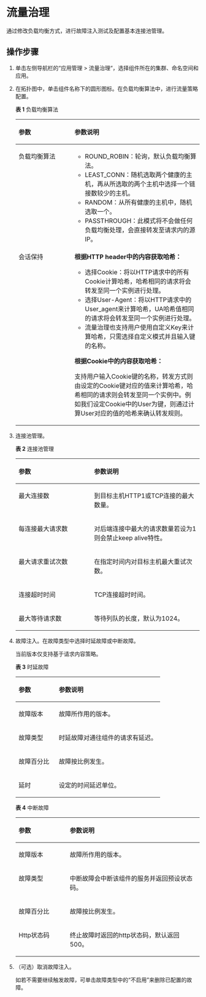 # 流量治理<a name="cce_01_0123"></a>

通过修改负载均衡方式，进行故障注入测试及配置基本连接池管理。

## 操作步骤<a name="section10774113201515"></a>

1.  单击左侧导航栏的“应用管理 \> 流量治理“，选择组件所在的集群、命名空间和应用。
2.  在拓扑图中，单击组件名称下的圆形图标。在负载均衡算法中，进行流量策略配置。

    **表 1**  负载均衡算法

    <a name="table446915575217"></a>
    <table><thead align="left"><tr id="row17470155511523"><th class="cellrowborder" valign="top" width="30.37%" id="mcps1.2.3.1.1"><p id="p2470125555217"><a name="p2470125555217"></a><a name="p2470125555217"></a>参数</p>
    </th>
    <th class="cellrowborder" valign="top" width="69.63000000000001%" id="mcps1.2.3.1.2"><p id="p1947015545211"><a name="p1947015545211"></a><a name="p1947015545211"></a>参数说明</p>
    </th>
    </tr>
    </thead>
    <tbody><tr id="row947045514524"><td class="cellrowborder" valign="top" width="30.37%" headers="mcps1.2.3.1.1 "><p id="p1647085518521"><a name="p1647085518521"></a><a name="p1647085518521"></a>负载均衡算法</p>
    </td>
    <td class="cellrowborder" valign="top" width="69.63000000000001%" headers="mcps1.2.3.1.2 "><a name="ul7632346152617"></a><a name="ul7632346152617"></a><ul id="ul7632346152617"><li>ROUND_ROBIN：轮询，默认负载均衡算法。</li><li>LEAST_CONN：随机选取两个健康的主机，再从所选取的两个主机中选择一个链接数较少的主机。</li><li>RANDOM：从所有健康的主机中，随机选取一个。</li><li>PASSTHROUGH：此模式将不会做任何负载均衡处理，会直接转发至请求内的源IP。</li></ul>
    </td>
    </tr>
    <tr id="row947065511523"><td class="cellrowborder" valign="top" width="30.37%" headers="mcps1.2.3.1.1 "><p id="p74702550520"><a name="p74702550520"></a><a name="p74702550520"></a>会话保持</p>
    </td>
    <td class="cellrowborder" valign="top" width="69.63000000000001%" headers="mcps1.2.3.1.2 "><p id="p114706553521"><a name="p114706553521"></a><a name="p114706553521"></a><strong id="b56869532308"><a name="b56869532308"></a><a name="b56869532308"></a>根据HTTP header中的内容获取哈希：</strong></p>
    <a name="ul0282446112815"></a><a name="ul0282446112815"></a><ul id="ul0282446112815"><li>选择Cookie：将以HTTP请求中的所有Cookie计算哈希，哈希相同的请求将会转发至同一个实例进行处理。</li><li>选择User-Agent：将以HTTP请求中的User_agent来计算哈希，UA哈希值相同的请求将会转发至同一个实例进行处理。</li><li>流量治理也支持用户使用自定义Key来计算哈希，只需选择自定义模式并且输入键的名称。</li></ul>
    <p id="p18817349514"><a name="p18817349514"></a><a name="p18817349514"></a><strong id="b61741572308"><a name="b61741572308"></a><a name="b61741572308"></a>根据Cookie中的内容获取哈希：</strong></p>
    <p id="p55455452518"><a name="p55455452518"></a><a name="p55455452518"></a>支持用户输入Cookie键的名称，转发方式则由设定的Cookie键对应的值来计算哈希，哈希相同的请求则会转发至同一个实例中。例如我们设定Cookie中的User为键，则通过计算User对应的值的哈希来确认转发规则。</p>
    </td>
    </tr>
    </tbody>
    </table>

3.  连接池管理。

    **表 2**  连接池管理

    <a name="table11194312533"></a>
    <table><thead align="left"><tr id="row71643115317"><th class="cellrowborder" valign="top" width="41%" id="mcps1.2.3.1.1"><p id="p181144375312"><a name="p181144375312"></a><a name="p181144375312"></a>参数</p>
    </th>
    <th class="cellrowborder" valign="top" width="59%" id="mcps1.2.3.1.2"><p id="p1911643175312"><a name="p1911643175312"></a><a name="p1911643175312"></a>参数说明</p>
    </th>
    </tr>
    </thead>
    <tbody><tr id="row121104318532"><td class="cellrowborder" valign="top" width="41%" headers="mcps1.2.3.1.1 "><p id="p111104375311"><a name="p111104375311"></a><a name="p111104375311"></a>最大连接数</p>
    </td>
    <td class="cellrowborder" valign="top" width="59%" headers="mcps1.2.3.1.2 "><p id="p311043155311"><a name="p311043155311"></a><a name="p311043155311"></a>到目标主机HTTP1或TCP连接的最大数量。</p>
    </td>
    </tr>
    <tr id="row91743155317"><td class="cellrowborder" valign="top" width="41%" headers="mcps1.2.3.1.1 "><p id="p17144365320"><a name="p17144365320"></a><a name="p17144365320"></a>每连接最大请求数</p>
    </td>
    <td class="cellrowborder" valign="top" width="59%" headers="mcps1.2.3.1.2 "><p id="p998718209553"><a name="p998718209553"></a><a name="p998718209553"></a>对后端连接中最大的请求数量若设为1则会禁止keep alive特性。</p>
    </td>
    </tr>
    <tr id="row71174345315"><td class="cellrowborder" valign="top" width="41%" headers="mcps1.2.3.1.1 "><p id="p71164365315"><a name="p71164365315"></a><a name="p71164365315"></a>最大请求重试次数</p>
    </td>
    <td class="cellrowborder" valign="top" width="59%" headers="mcps1.2.3.1.2 "><p id="p1118439536"><a name="p1118439536"></a><a name="p1118439536"></a>在指定时间内对目标主机最大重试次数。</p>
    </td>
    </tr>
    <tr id="row61164355314"><td class="cellrowborder" valign="top" width="41%" headers="mcps1.2.3.1.1 "><p id="p411543115311"><a name="p411543115311"></a><a name="p411543115311"></a>连接超时时间</p>
    </td>
    <td class="cellrowborder" valign="top" width="59%" headers="mcps1.2.3.1.2 "><p id="p1414437533"><a name="p1414437533"></a><a name="p1414437533"></a>TCP连接超时时间。</p>
    </td>
    </tr>
    <tr id="row868771917370"><td class="cellrowborder" valign="top" width="41%" headers="mcps1.2.3.1.1 "><p id="p668731913372"><a name="p668731913372"></a><a name="p668731913372"></a>最大等待请求数</p>
    </td>
    <td class="cellrowborder" valign="top" width="59%" headers="mcps1.2.3.1.2 "><p id="p168781913718"><a name="p168781913718"></a><a name="p168781913718"></a>等待列队的长度，默认为1024。</p>
    </td>
    </tr>
    </tbody>
    </table>

4.  故障注入。在故障类型中选择时延故障或中断故障。

    当前版本仅支持基于请求内容策略。

    **表 3**  时延故障

    <a name="table18984135181314"></a>
    <table><thead align="left"><tr id="row598425120134"><th class="cellrowborder" valign="top" width="27.839999999999996%" id="mcps1.2.3.1.1"><p id="p19984115171310"><a name="p19984115171310"></a><a name="p19984115171310"></a>参数</p>
    </th>
    <th class="cellrowborder" valign="top" width="72.16%" id="mcps1.2.3.1.2"><p id="p1698485115139"><a name="p1698485115139"></a><a name="p1698485115139"></a>参数说明</p>
    </th>
    </tr>
    </thead>
    <tbody><tr id="row998405120139"><td class="cellrowborder" valign="top" width="27.839999999999996%" headers="mcps1.2.3.1.1 "><p id="p398410514130"><a name="p398410514130"></a><a name="p398410514130"></a>故障版本</p>
    </td>
    <td class="cellrowborder" valign="top" width="72.16%" headers="mcps1.2.3.1.2 "><p id="p13984135171312"><a name="p13984135171312"></a><a name="p13984135171312"></a>故障所作用的版本。</p>
    </td>
    </tr>
    <tr id="row0984115119131"><td class="cellrowborder" valign="top" width="27.839999999999996%" headers="mcps1.2.3.1.1 "><p id="p5984175115132"><a name="p5984175115132"></a><a name="p5984175115132"></a>故障类型</p>
    </td>
    <td class="cellrowborder" valign="top" width="72.16%" headers="mcps1.2.3.1.2 "><p id="p164535441372"><a name="p164535441372"></a><a name="p164535441372"></a>时延故障对通往组件的请求有延迟。</p>
    </td>
    </tr>
    <tr id="row19984115115137"><td class="cellrowborder" valign="top" width="27.839999999999996%" headers="mcps1.2.3.1.1 "><p id="p1198445191320"><a name="p1198445191320"></a><a name="p1198445191320"></a>故障百分比</p>
    </td>
    <td class="cellrowborder" valign="top" width="72.16%" headers="mcps1.2.3.1.2 "><p id="p19844519132"><a name="p19844519132"></a><a name="p19844519132"></a>故障按比例发生。</p>
    </td>
    </tr>
    <tr id="row1498435141310"><td class="cellrowborder" valign="top" width="27.839999999999996%" headers="mcps1.2.3.1.1 "><p id="p198495117137"><a name="p198495117137"></a><a name="p198495117137"></a>延时</p>
    </td>
    <td class="cellrowborder" valign="top" width="72.16%" headers="mcps1.2.3.1.2 "><p id="p598495116135"><a name="p598495116135"></a><a name="p598495116135"></a>设定的时间延迟单位。</p>
    </td>
    </tr>
    </tbody>
    </table>

    **表 4**  中断故障

    <a name="table37365213498"></a>
    <table><thead align="left"><tr id="row1075165216497"><th class="cellrowborder" valign="top" width="27.839999999999996%" id="mcps1.2.3.1.1"><p id="p5761252194915"><a name="p5761252194915"></a><a name="p5761252194915"></a>参数</p>
    </th>
    <th class="cellrowborder" valign="top" width="72.16%" id="mcps1.2.3.1.2"><p id="p677205234920"><a name="p677205234920"></a><a name="p677205234920"></a>参数说明</p>
    </th>
    </tr>
    </thead>
    <tbody><tr id="row147845294920"><td class="cellrowborder" valign="top" width="27.839999999999996%" headers="mcps1.2.3.1.1 "><p id="p080952194911"><a name="p080952194911"></a><a name="p080952194911"></a>故障版本</p>
    </td>
    <td class="cellrowborder" valign="top" width="72.16%" headers="mcps1.2.3.1.2 "><p id="p1681452164914"><a name="p1681452164914"></a><a name="p1681452164914"></a>故障所作用的版本。</p>
    </td>
    </tr>
    <tr id="row181952124915"><td class="cellrowborder" valign="top" width="27.839999999999996%" headers="mcps1.2.3.1.1 "><p id="p5821352114919"><a name="p5821352114919"></a><a name="p5821352114919"></a>故障类型</p>
    </td>
    <td class="cellrowborder" valign="top" width="72.16%" headers="mcps1.2.3.1.2 "><p id="p8659152212810"><a name="p8659152212810"></a><a name="p8659152212810"></a>中断故障会中断该组件的服务并返回预设状态码。</p>
    </td>
    </tr>
    <tr id="row08819526492"><td class="cellrowborder" valign="top" width="27.839999999999996%" headers="mcps1.2.3.1.1 "><p id="p1989252164912"><a name="p1989252164912"></a><a name="p1989252164912"></a>故障百分比</p>
    </td>
    <td class="cellrowborder" valign="top" width="72.16%" headers="mcps1.2.3.1.2 "><p id="p68935215497"><a name="p68935215497"></a><a name="p68935215497"></a>故障按比例发生。</p>
    </td>
    </tr>
    <tr id="row39095224919"><td class="cellrowborder" valign="top" width="27.839999999999996%" headers="mcps1.2.3.1.1 "><p id="p79110521491"><a name="p79110521491"></a><a name="p79110521491"></a>Http状态码</p>
    </td>
    <td class="cellrowborder" valign="top" width="72.16%" headers="mcps1.2.3.1.2 "><p id="p694105218496"><a name="p694105218496"></a><a name="p694105218496"></a>终止故障时返回的http状态码，默认返回500。</p>
    </td>
    </tr>
    </tbody>
    </table>

5.  （可选）取消故障注入。

    如若不需要继续触发故障，可单击故障类型中的“不启用”来删除已配置的故障。


